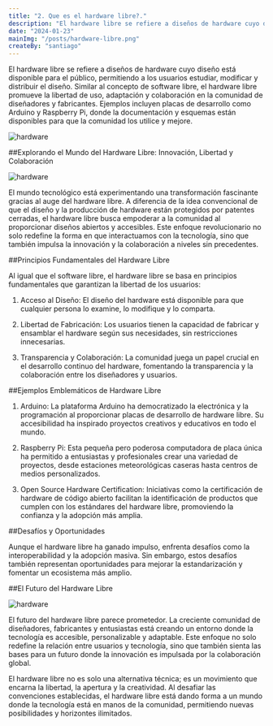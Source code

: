 ```yaml
---
title: "2. Que es el hardware libre?."
description: "El hardware libre se refiere a diseños de hardware cuyo diseño está disponible para el público, permitiendo a los usuarios estudiar, modificar y distribuir el diseño"
date: "2024-01-23"
mainImg: "/posts/hardware-libre.png"
createBy: "santiago"
---
```


El hardware libre se refiere a diseños de hardware cuyo diseño está disponible para el público, permitiendo a los usuarios estudiar, modificar y distribuir el diseño. Similar al concepto de software libre, el hardware libre promueve la libertad de uso, adaptación y colaboración en la comunidad de diseñadores y fabricantes. Ejemplos incluyen placas de desarrollo como Arduino y Raspberry Pi, donde la documentación y esquemas están disponibles para que la comunidad los utilice y mejore.

![hardware](/images/hardware1.jpg)

##Explorando el Mundo del Hardware Libre: Innovación, Libertad y Colaboración

![hardware](/images/hardware2.jpg)

El mundo tecnológico está experimentando una transformación fascinante gracias al auge del hardware libre. A diferencia de la idea convencional de que el diseño y la producción de hardware están protegidos por patentes cerradas, el hardware libre busca empoderar a la comunidad al proporcionar diseños abiertos y accesibles. Este enfoque revolucionario no solo redefine la forma en que interactuamos con la tecnología, sino que también impulsa la innovación y la colaboración a niveles sin precedentes.

##Principios Fundamentales del Hardware Libre

Al igual que el software libre, el hardware libre se basa en principios fundamentales que garantizan la libertad de los usuarios:

1. Acceso al Diseño: El diseño del hardware está disponible para que cualquier persona lo examine, lo modifique y lo comparta.

2. Libertad de Fabricación: Los usuarios tienen la capacidad de fabricar y ensamblar el hardware según sus necesidades, sin restricciones innecesarias.

3. Transparencia y Colaboración: La comunidad juega un papel crucial en el desarrollo continuo del hardware, fomentando la transparencia y la colaboración entre los diseñadores y usuarios.

##Ejemplos Emblemáticos de Hardware Libre

1. Arduino: La plataforma Arduino ha democratizado la electrónica y la programación al proporcionar placas de desarrollo de hardware libre. Su accesibilidad ha inspirado proyectos creativos y educativos en todo el mundo.

2. Raspberry Pi: Esta pequeña pero poderosa computadora de placa única ha permitido a entusiastas y profesionales crear una variedad de proyectos, desde estaciones meteorológicas caseras hasta centros de medios personalizados.

3. Open Source Hardware Certification: Iniciativas como la certificación de hardware de código abierto facilitan la identificación de productos que cumplen con los estándares del hardware libre, promoviendo la confianza y la adopción más amplia.

##Desafíos y Oportunidades

Aunque el hardware libre ha ganado impulso, enfrenta desafíos como la interoperabilidad y la adopción masiva. Sin embargo, estos desafíos también representan oportunidades para mejorar la estandarización y fomentar un ecosistema más amplio.

##El Futuro del Hardware Libre

![hardware](/images/hardware3.jpg)

El futuro del hardware libre parece prometedor. La creciente comunidad de diseñadores, fabricantes y entusiastas está creando un entorno donde la tecnología es accesible, personalizable y adaptable. Este enfoque no solo redefine la relación entre usuarios y tecnología, sino que también sienta las bases para un futuro donde la innovación es impulsada por la colaboración global.

El hardware libre no es solo una alternativa técnica; es un movimiento que encarna la libertad, la apertura y la creatividad. Al desafiar las convenciones establecidas, el hardware libre está dando forma a un mundo donde la tecnología está en manos de la comunidad, permitiendo nuevas posibilidades y horizontes ilimitados.
